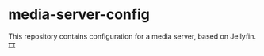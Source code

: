 # media-server-config
This repository contains configuration for a media server, based on Jellyfin. 🎞️

